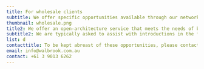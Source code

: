 ```yaml
---
title: For wholesale clients
subtitle: We offer specific opportunities available through our network only to Wholesale clients. We do this on a non-advised, introduction only basis to contacts with sufficient investment knowledge and experience who have previously expressed an interest.
thumbnail: wholesale.png
title2: We offer an open-architecture service that meets the needs of both Retail and Wholesale private clients and their families
subtitle2: We are typically asked to assist with introductions in the following areas
list: d
contacttitle: To be kept abreast of these opportunities, please contact us
email: info@walbrook.com.au
contact: +61 3 9013 6262
---
```

